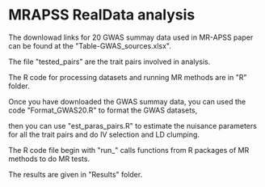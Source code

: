 # MRAPSS RealData analysis

The downlowad links for 20 GWAS summay data used in MR-APSS paper can be found at the "Table-GWAS_sources.xlsx".

The file "tested_pairs" are the trait pairs involved in analysis.

The R code for processing datasets and running MR methods are in "R" folder.

Once you have downloaded the GWAS summay data, you can used the code "Format_GWAS20.R" to format the GWAS datasets, 

then you can use "est_paras_pairs.R" to estimate the nuisance parameters for all the trait pairs and do IV selection and LD clumping. 

The R code file begin with "run_" calls functions from R packages of MR methods to do MR tests.

The results are given in "Results" folder.
